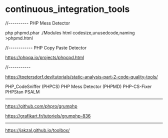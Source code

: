 # continuous_integration_tools

<!-- Contenuto migrato da _docs/continuous_integration_tools.txt -->

//----------
PHP Mess Detector

php phpmd.phar ./Modules html codesize,unusedcode,naming >phpmd.html

//------------
PHP Copy Paste Detector

https://phpqa.io/projects/phpcpd.html

//-----------

https://tpetersdorf.dev/tutorials/static-analysis-part-2-code-quality-tools/

PHP_CodeSniffer (PHPCS)
PHP Mess Detector (PHPMD)
PHP-CS-Fixer
PHPStan
PSALM

---------------------------------------------------------------------
https://github.com/phpro/grumphp

https://grafikart.fr/tutoriels/grumphp-836

----------------------------------------------------------------------

https://jakzal.github.io/toolbox/



